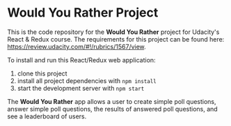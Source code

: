 # Would You Rather Project

This is the code repository for the **Would You Rather** project for Udacity's React & Redux course. The requirements for this project can be found here: https://review.udacity.com/#!/rubrics/1567/view.

To install and run this React/Redux web application:

1. clone this project 
2. install all project dependencies with ```npm install```
3. start the development server with ```npm start```

The **Would You Rather** app allows a user to create simple poll questions, answer simple poll questions, the results of answered poll questions, and see a leaderboard of users.

